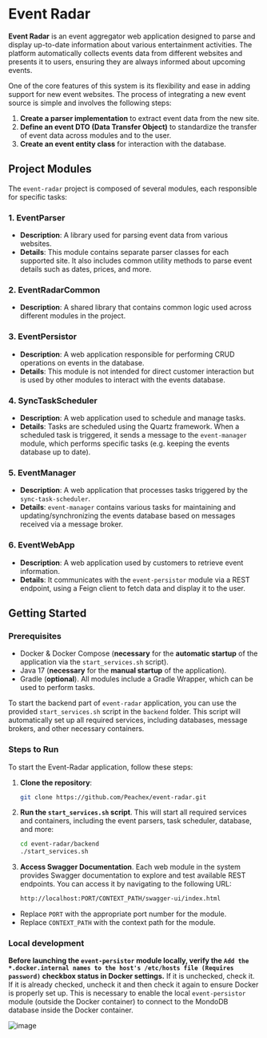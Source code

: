 # Event Radar

**Event Radar** is an event aggregator web application designed to parse and display up-to-date information about various entertainment activities. The platform automatically collects events data from different websites and presents it to users, ensuring they are always informed about upcoming events.

One of the core features of this system is its flexibility and ease in adding support for new event websites. The process of integrating a new event source is simple and involves the following steps:
1. **Create a parser implementation** to extract event data from the new site.
2. **Define an event DTO (Data Transfer Object)** to standardize the transfer of event data across modules and to the user.
3. **Create an event entity class** for interaction with the database.

## Project Modules

The `event-radar` project is composed of several modules, each responsible for specific tasks:

### 1. EventParser
- **Description**: A library used for parsing event data from various websites.
- **Details**: This module contains separate parser classes for each supported site. It also includes common utility methods to parse event details such as dates, prices, and more.

### 2. EventRadarCommon
- **Description**: A shared library that contains common logic used across different modules in the project.

### 3. EventPersistor
- **Description**: A web application responsible for performing CRUD operations on events in the database.
- **Details**: This module is not intended for direct customer interaction but is used by other modules to interact with the events database.

### 4. SyncTaskScheduler
- **Description**: A web application used to schedule and manage tasks.
- **Details**: Tasks are scheduled using the Quartz framework. When a scheduled task is triggered, it sends a message to the `event-manager` module, which performs specific tasks (e.g. keeping the events database up to date).

### 5. EventManager
- **Description**: A web application that processes tasks triggered by the `sync-task-scheduler`.
- **Details**: `event-manager` contains various tasks for maintaining and updating/synchronizing the events database based on messages received via a message broker.

### 6. EventWebApp
- **Description**: A web application used by customers to retrieve event information.
- **Details**: It communicates with the `event-persistor` module via a REST endpoint, using a Feign client to fetch data and display it to the user.

## Getting Started

### Prerequisites

- Docker & Docker Compose (**necessary** for the **automatic startup** of the application via the `start_services.sh` script).
- Java 17 (**necessary** for the **manual startup** of the application).
- Gradle (**optional**). All modules include a Gradle Wrapper, which can be used to perform tasks.


To start the backend part of `event-radar` application, you can use the provided `start_services.sh` script in the `backend` folder. This script will automatically set up all required services, including databases, message brokers, and other necessary containers.

### Steps to Run
To start the Event-Radar application, follow these steps:

1. **Clone the repository**:
   ```bash
   git clone https://github.com/Peachex/event-radar.git
2. **Run the `start_services.sh` script**.
   This will start all required services and containers, including the event parsers, task scheduler, database, and more:
   ```bash
   cd event-radar/backend
   ./start_services.sh
3. **Access Swagger Documentation**.
   Each web module in the system provides Swagger documentation to explore and test available REST endpoints. You can access it by navigating to the following URL:
     ```bash
     http://localhost:PORT/CONTEXT_PATH/swagger-ui/index.html
  - Replace `PORT` with the appropriate port number for the module.
  - Replace `CONTEXT_PATH` with the context path for the module.

  ### Local development
  **Before launching the `event-persistor` module locally, verify the `Add the *.docker.internal names to the host's /etc/hosts file (Requires password)` checkbox status in Docker settings.** If it is unchecked, check it. If it is already checked, uncheck it and then check it again to ensure Docker is properly set up. This is necessary to enable the local `event-persistor` module (outside the Docker container) to connect to the MondoDB database inside the Docker container.
   
   ![image](https://github.com/user-attachments/assets/c22bcf1c-8a3c-4e63-b2b7-2723644cb8ab)

